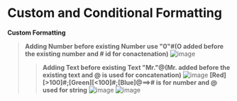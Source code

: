 # Custom and Conditional Formatting
**Custom Formatting**
>**Adding Number before existing Number use "0"#(O added before the existing number and # id for conactenation)**
![image](https://github.com/Peacock333/Excel/assets/142161753/dea5f81a-bd41-4c3c-90a1-e412a70c84b2)
>>**Adding Text before existing Text "Mr."@(Mr. added before the existing text and @ is used for concatenation)** 
![image](https://github.com/Peacock333/Excel/assets/142161753/24d360fe-c958-4e2d-89f7-7913a5117e40)
>>**[Red][>100]#;[Green][<100]#;[Blue]@==># is for number and @ used for string**
![image](https://github.com/Peacock333/Excel/assets/142161753/22e966fd-6f07-470e-a1ac-aa77231dcc3f)
>![image](https://github.com/Peacock333/Excel/assets/142161753/b6a5719d-40df-435e-af7d-c2e861834cf4)



